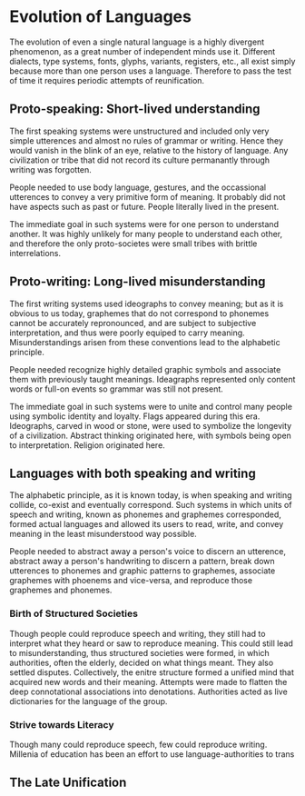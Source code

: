 # Evolution of Languages

The evolution of even a single natural language is a highly divergent phenomenon, as a great number of independent minds use it. Different dialects, type systems, fonts, glyphs, variants, registers, etc., all exist simply because more than one person uses a language. Therefore to pass the test of time it requires periodic attempts of reunification.

## Proto-speaking: Short-lived understanding

The first speaking systems were unstructured and included only very simple utterences and almost no rules of grammar or writing. Hence they would vanish in the blink of an eye, relative to the history of language. Any civilization or tribe that did not record its culture permanantly through writing was forgotten.

People needed to use body language, gestures, and the occassional utterences to convey a very primitive form of meaning. It probably did not have aspects such as past or future. People literally lived in the present.

The immediate goal in such systems were for one person to understand another. It was highly unlikely for many people to understand each other, and therefore the only proto-societes were small tribes with brittle interrelations.

## Proto-writing: Long-lived misunderstanding

The first writing systems used ideographs to convey meaning; but as it is obvious to us today, graphemes that do not correspond to phonemes cannot be accurately repronounced, and are subject to subjective interpretation, and thus were poorly equiped to carry meaning. Misunderstandings arisen from these conventions lead to the alphabetic principle.

People needed recognize highly detailed graphic symbols and associate them with previously taught meanings. Ideagraphs represented only content words or full-on events so grammar was still not present.

The immediate goal in such systems were to unite and control many people using symbolic identity and loyalty. Flags appeared during this era. Ideographs, carved in wood or stone, were used to symbolize the longevity of a civilization. Abstract thinking originated here, with symbols being open to interpretation. Religion originated here.

## Languages with both speaking and writing

The alphabetic principle, as it is known today, is when speaking and writing collide, co-exist and eventually correspond. Such systems in which units of speech and writing, known as phonemes and graphemes corresponded, formed actual languages and allowed its users to read, write, and convey meaning in the least misunderstood way possible.

People needed to abstract away a person's voice to discern an utterence, abstract away a person's handwriting to discern a pattern, break down utterences to phonemes and graphic patterns to graphemes, associate graphemes with phoenems and vice-versa, and reproduce those graphemes and phonemes.

### Birth of Structured Societies

Though people could reproduce speech and writing, they still had to interpret what they heard or saw to reproduce meaning. This could still lead to misunderstanding, thus structured societies were formed, in which authorities, often the elderly, decided on what things meant. They also settled disputes. Collectively, the enitre structure formed a unified mind that acquired new words and their meaning. Attempts were made to flatten the deep connotational associations into denotations. Authorities acted as live dictionaries for the language of the group.

### Strive towards Literacy

Though many could reproduce speech, few could reproduce writing. Millenia of education has been an effort to use language-authorities to trans

## The Late Unification
